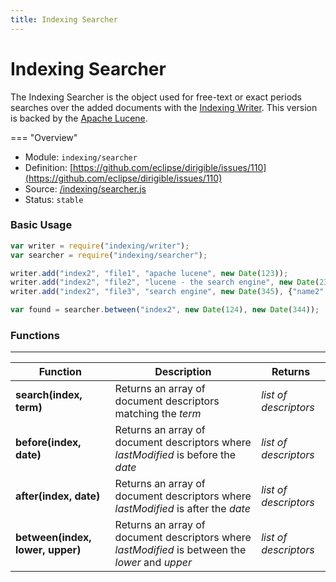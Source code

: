 ```yaml
---
title: Indexing Searcher
---
```


Indexing Searcher
===

The Indexing Searcher is the object used for free-text or exact periods searches over the added documents with the [Indexing Writer](../writer). This version is backed by the [Apache Lucene](http://lucene.apache.org/).

=== "Overview"
- Module: `indexing/searcher`
- Definition: [https://github.com/eclipse/dirigible/issues/110](https://github.com/eclipse/dirigible/issues/110)
- Source: [/indexing/searcher.js](https://github.com/eclipse/dirigible/blob/master/components/api-indexing/src/main/resources/META-INF/dirigible/indexing/searcher.js)
- Status: `stable`


### Basic Usage

```javascript
var writer = require("indexing/writer");
var searcher = require("indexing/searcher");

writer.add("index2", "file1", "apache lucene", new Date(123));
writer.add("index2", "file2", "lucene - the search engine", new Date(234), {"name2":"value2"});
writer.add("index2", "file3", "search engine", new Date(345), {"name2":"value2"});

var found = searcher.between("index2", new Date(124), new Date(344));
```

### Functions

---

Function     | Description | Returns
------------ | ----------- | --------
**search(index, term)**   | Returns an array of document descriptors matching the *term* | *list of descriptors*
**before(index, date)**   | Returns an array of document descriptors where *lastModified* is before the *date* | *list of descriptors*
**after(index, date)**   | Returns an array of document descriptors where *lastModified* is after the *date* | *list of descriptors*
**between(index, lower, upper)**   | Returns an array of document descriptors where *lastModified* is between the *lower* and *upper* | *list of descriptors*
